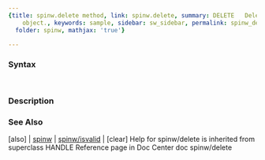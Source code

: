 ```yaml
---
{title: spinw.delete method, link: spinw.delete, summary: DELETE   Delete a handle
    object., keywords: sample, sidebar: sw_sidebar, permalink: spinw_delete.html,
  folder: spinw, mathjax: 'true'}

---
```


### Syntax

` `

### Description

 

### See Also

[also] \| [spinw](spinw.html) \| [spinw/isvalid](spinw_isvalid.html) \| [clear]
Help for spinw/delete is inherited from superclass HANDLE
    Reference page in Doc Center
       doc spinw/delete

